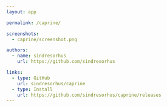 ```yaml
---
layout: app

permalink: /caprine/

screenshots:
  - caprine/screenshot.png

authors:
  - name: sindresorhus
    url: https://github.com/sindresorhus

links:
  - type: GitHub
    url: sindresorhus/caprine
  - type: Install
    url: https://github.com/sindresorhus/caprine/releases
---
```

